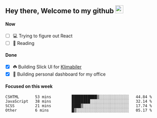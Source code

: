 ## Hey there, Welcome to my github <img src="https://media.giphy.com/media/hvRJCLFzcasrR4ia7z/giphy.gif" width="25px">

#### Now
- [ ] 💻 Trying to figure out React
- [ ] 📕 Reading

#### Done
- [x] ☘️ Building Slick UI for [Klimabiler](https://klimabiler.dk)
- [x] 🚀 Building personal dashboard for my office
 
 #### Focused on this week
<!--START_SECTION:waka-->

```text
CSHTML       53 mins         ███████████▒░░░░░░░░░░░░░   44.84 %
JavaScript   38 mins         ████████░░░░░░░░░░░░░░░░░   32.14 %
SCSS         21 mins         ████▒░░░░░░░░░░░░░░░░░░░░   17.74 %
Other        6 mins          █▒░░░░░░░░░░░░░░░░░░░░░░░   05.17 %
```

<!--END_SECTION:waka-->

